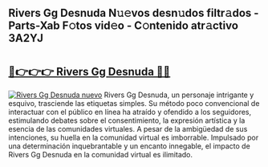 ## Rivers Gg Desnuda N𝚞𝚎vos desn𝚞dos filtr𝚊dos - Parts-Xab F𝚘tos vid𝚎o - C𝚘ntenido atr𝚊ctivo 3A2YJ

# <h2><a href="http://mbbjfe.tromn.icu/?c=Rivers+Gg+Desnuda">🔗👉👉👉 Rivers Gg Desnuda 🔗🔗</a></h2>

[![Rivers Gg Desnuda nuevo](https://i.imgur.com/pEAQMta.gif)](http://mbbjfe.tromn.icu/?c=Rivers+Gg+Desnuda)
Rivers Gg Desnuda, un personaje intrigante y esquivo, trasciende las etiquetas simples. Su método poco convencional de interactuar con el público en línea ha atraído y ofendido a los seguidores, estimulando debates sobre el consentimiento, la expresión artística y la esencia de las comunidades virtuales. A pesar de la ambigüedad de sus intenciones, su huella en la comunidad virtual es imborrable. Impulsado por una determinación inquebrantable y un encanto innegable, el impacto de Rivers Gg Desnuda en la comunidad virtual es ilimitado.
